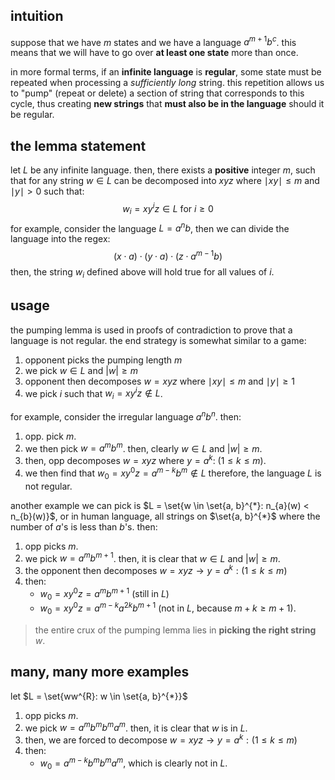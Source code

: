 ## intuition
suppose that we have $m$ states and we have a language $a^{m+1}b^{c}$. this means that we will have to go over **at least one state** more than once. 

in more formal terms, if an **infinite language** is **regular**, some state must be repeated when processing a *sufficiently long* string. this repetition allows us to "pump" (repeat or delete) a section of string that corresponds to this cycle, thus creating **new strings** that **must also be in the language** should it be regular.

## the lemma statement
let $L$ be any infinite language. then, there exists a **positive** integer $m$, such that for any string $w \in L$ can be decomposed into $xyz$ where $\mid xy \mid \leq m$ and $\mid y\mid \gt 0$ such that: 
$$w_{i}=xy^{i}z \in L \ \text{for} \ i \geq0$$
for example, consider the language $L = a^{n}b$, then we can divide the language into the regex: 
$$(x\cdot a)\cdot(y\cdot a)\cdot(z\cdot a^{m-1}b)$$
then, the string $w_i$ defined above will hold true for all values of $i$.
## usage
the pumping lemma is used in proofs of contradiction to prove that a language is not regular. the end strategy is somewhat similar to a game: 
1. opponent picks the pumping length $m$
2. we pick $w \in L$ and $|w| \geq m$
3. opponent then decomposes $w = xyz$ where $\mid xy \mid \leq m$ and $\mid y\mid \geq 1$
4. we pick $i$ such that $w_{i}=xy^{i}z \not \in L$.

for example, consider the irregular language $a^{n}b^{n}$. then: 
1. opp. pick $m$.
2. we then pick $w = a^{m}b^{m}$. then, clearly $w \in L$ and $|w| \geq m$.
3. then, opp decomposes $w=xyz$ where $y = a^{k}: \ (1 \leq k \leq m)$.
4. we then find that $w_{0}=xy^{0}z=a^{m-k}b^{m} \not \in L$
therefore, the language $L$ is not regular.

another example we can pick is $L = \set{w \in \set{a, b}^{*}: n_{a}(w) < n_{b}(w)}$, or in human language, all strings on $\set{a, b}^{*}$ where the number of $a$'s is less than $b$'s. then: 
1. opp picks $m$.
2. we pick $w=a^{m}b^{m+1}$. then, it is clear that $w \in L$ and $|w| \geq m$.
3. the opponent then decomposes $w = xyz \rightarrow y = a^{k}: (1 \leq k \leq m)$
4. then: 
	- $w_{0}=xy^{0}z = a^{m}b^{m+1}$ (still in $L$)
	- $w_{0}=xy^{0}z = a^{m-k}a^{2k}b^{m+1}$ (not in $L$, because $m + k \geq m + 1$).

> the entire crux of the pumping lemma lies in **picking the right string** $w$.

## many, many more examples
let $L = \set{ww^{R}: w \in \set{a, b}^{*}}$
1. opp picks $m$.
2. we pick $w=a^{m}b^{m}b^{m}a^{m}$. then, it is clear that $w$ is in $L$. 
3. then, we are forced to decompose $w = xyz \rightarrow y = a^{k}: (1\leq k \leq m)$
4. then: 
	- $w_{0}= a^{m-k}b^{m}b^{m}a^{m}$, which is clearly not in $L$.

